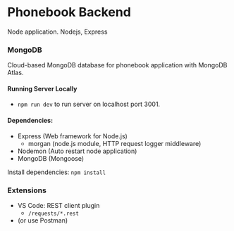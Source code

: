 # Phonebook Backend

Node application.
Nodejs, Express

### MongoDB

Cloud-based MongoDB database for phonebook application with MongoDB Atlas.

#### Running Server Locally

* `npm run dev` to run server on localhost port 3001.


#### Dependencies:
* Express (Web framework for Node.js)
  * morgan (node.js module, HTTP request logger middleware)
* Nodemon (Auto restart node application)
* MongoDB (Mongoose)

Install dependencies: `npm install`

### Extensions
* VS Code: REST client plugin
  * `/requests/*.rest`
* (or use Postman)

